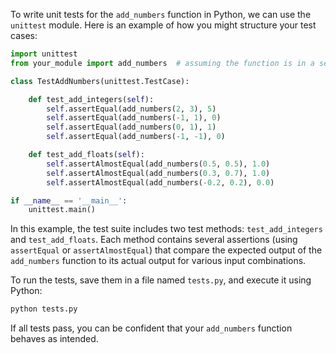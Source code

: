  To write unit tests for the `add_numbers` function in Python, we can use the `unittest` module. Here is an example of how you might structure your test cases:

```python
import unittest
from your_module import add_numbers  # assuming the function is in a separate file named 'your_module.py'

class TestAddNumbers(unittest.TestCase):

    def test_add_integers(self):
        self.assertEqual(add_numbers(2, 3), 5)
        self.assertEqual(add_numbers(-1, 1), 0)
        self.assertEqual(add_numbers(0, 1), 1)
        self.assertEqual(add_numbers(-1, -1), 0)

    def test_add_floats(self):
        self.assertAlmostEqual(add_numbers(0.5, 0.5), 1.0)
        self.assertAlmostEqual(add_numbers(0.3, 0.7), 1.0)
        self.assertAlmostEqual(add_numbers(-0.2, 0.2), 0.0)

if __name__ == '__main__':
    unittest.main()
```

In this example, the test suite includes two test methods: `test_add_integers` and `test_add_floats`. Each method contains several assertions (using `assertEqual` or `assertAlmostEqual`) that compare the expected output of the `add_numbers` function to its actual output for various input combinations.

To run the tests, save them in a file named `tests.py`, and execute it using Python:

```bash
python tests.py
```

If all tests pass, you can be confident that your `add_numbers` function behaves as intended.